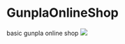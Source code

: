 # GunplaOnlineShop 
basic gunpla online shop
![](https://github.com/GunplaOnlineShop/GunplaOnlineShop/.github/workflows/dotnetcore.yml/badge.svg)
